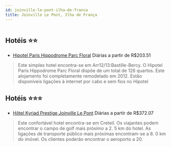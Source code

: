 ```yaml
---
id: joinville-le-pont-ilha-de-franca
title: Joinville Le Pont, Ilha de França
---
```


<center><img src="http://photos.hotelbeds.com/giata/33/332329/332329a_hb_a_002.jpg" alt="" /></center>


## Hotéis ⭐️⭐️

-    [Hipotel Paris Hippodrome Parc Floral](https://www.hurb.com/aud/https://www.hurb.com/hoteis/joinville-le-pont/hipotel-paris-hippodrome-parc-floral-JNP-JP776570?cmp=18055) Diárias a partir de R$203.51
   > Este simples hotel encontra-se em Arr12/13:Bastille-Bercy. O Hipotel Paris Hippodrome Parc Floral dispõe de um total de 126 quartos. Este alojamento foi completamente remodelado em 2012. Estão disponíveis ligações à internet por cabo e sem fios no Hipotel

## Hotéis ⭐️⭐️⭐️

-    [Hôtel Kyriad Prestige Joinville Le Pont](https://www.hurb.com/aud/https://www.hurb.com/hoteis/joinville-le-pont/hotel-kyriad-prestige-joinville-le-pont-JNP-JP186028?cmp=18055) Diárias a partir de R$372.07
   > Este confortável hotel encontra-se em Creteil. Os viajantes podem encontrar o campo de golf mais próximo a 2. 5 km do hotel. As ligações de transporte público mais próximas encontram-se a 8. 0 km do imóvel. Os clientes poderão encontrar o aeroporto a 20. 
